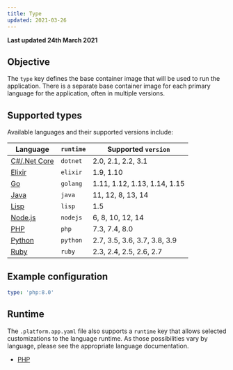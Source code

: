 ```yaml
---
title: Type
updated: 2021-03-26
---
```


**Last updated 24th March 2021**



## Objective  

The `type` key defines the base container image that will be used to run the application.  There is a separate base container image for each primary language for the application, often in multiple versions.  

## Supported types

Available languages and their supported versions include:

| **Language** | **`runtime`** | **Supported `version`** |
|----------------------------------|---------------|-------------------------|
| [C#/.Net Core](/pages/web/web-paas/languages-dotnet) | `dotnet` | 2.0, 2.1, 2.2, 3.1 |
| [Elixir](/pages/web/web-paas/languages-elixir) | `elixir` | 1.9, 1.10 |
| [Go](/pages/web/web-paas/languages-go) | `golang` | 1.11, 1.12, 1.13, 1.14, 1.15 |
| [Java](/pages/web/web-paas/languages-java) | `java` | 11, 12, 8, 13, 14 |
| [Lisp](/pages/web/web-paas/languages-lisp) | `lisp` | 1.5 |
| [Node.js](/pages/web/web-paas/languages-nodejs) | `nodejs` | 6, 8, 10, 12, 14 |
| [PHP](/pages/web/web-paas/languages-php) | `php` | 7.3, 7.4, 8.0 |
| [Python](/pages/web/web-paas/languages-python) | `python` | 2.7, 3.5, 3.6, 3.7, 3.8, 3.9 |
| [Ruby](/pages/web/web-paas/languages-ruby) | `ruby` | 2.3, 2.4, 2.5, 2.6, 2.7 |

## Example configuration


```yaml   
type: 'php:8.0'
```  


## Runtime

The `.platform.app.yaml` file also supports a `runtime` key that allows selected customizations to the language runtime. As those possibilities vary by language, please see the appropriate language documentation.

* [PHP](/pages/web/web-paas/languages-php#runtime-configuration)
